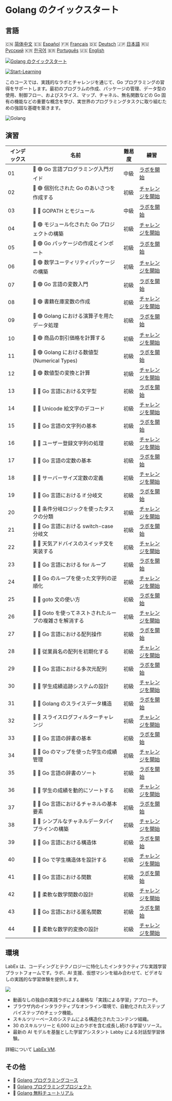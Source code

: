 # Golang のクイックスタート

## 言語

🇨🇳 [简体中文](README_zh.md) 🇪🇸 [Español](README_es.md) 🇫🇷 [Français](README_fr.md) 🇩🇪 [Deutsch](README_de.md) 🇯🇵 [日本語](README_ja.md) 🇷🇺 [Русский](README_ru.md) 🇰🇷 [한국어](README_ko.md) 🇧🇷 [Português](README_pt.md) 🇺🇸 [English](README.md) 

[![Golang のクイックスタート](https://cover-creator.labex.io/quick-start-with-go.png?lang=ja)](https://labex.io/ja/courses/quick-start-with-go)

[![Start-Learning](https://img.shields.io/badge/Start-Learning-whitesmoke?style=for-the-badge)](https://labex.io/ja/courses/quick-start-with-go)

このコースでは、実践的なラボとチャレンジを通じて、Go プログラミングの習得をサポートします。最初のプログラムの作成、パッケージの管理、データ型の使用、制御フロー、およびスライス、マップ、チャネル、無名関数などの Go 固有の機能などの重要な概念を学び、実世界のプログラミングタスクに取り組むための強固な基礎を築きます。

![Golang](https://img.shields.io/badge/Golang-whitesmoke?style=for-the-badge&logo=golang)


## 演習

|   インデックス | 名前                                                    | 難易度   | 練習                                                                                                                          |
|----------------|---------------------------------------------------------|----------|-------------------------------------------------------------------------------------------------------------------------------|
|             01 | 📖 🟢 Go 言語プログラミング入門ガイド                   | 中級     | <a target='_blank' href='https://labex.io/ja/tutorials/go-beginner-s-guide-to-go-programming-149062'>ラボを開始</a>           |
|             02 | 🎯 🟢 個別化された Go のあいさつを作成する              | 初級     | <a target='_blank' href='https://labex.io/ja/tutorials/go-craft-a-personalized-go-greeting-435633'>チャレンジを開始</a>       |
|             03 | 📖 🔵 GOPATH とモジュール                               | 中級     | <a target='_blank' href='https://labex.io/ja/tutorials/go-gopath-and-module-149063'>ラボを開始</a>                            |
|             04 | 🎯 🟢 モジュール化された Go プロジェクトの構築          | 初級     | <a target='_blank' href='https://labex.io/ja/tutorials/go-build-a-modular-go-project-435640'>チャレンジを開始</a>             |
|             05 | 📖 🟢 Go パッケージの作成とインポート                   | 初級     | <a target='_blank' href='https://labex.io/ja/tutorials/go-creating-and-importing-go-packages-149064'>ラボを開始</a>           |
|             06 | 🎯 🟢 数学ユーティリティパッケージの構築                | 初級     | <a target='_blank' href='https://labex.io/ja/tutorials/go-build-a-math-utility-package-435676'>チャレンジを開始</a>           |
|             07 | 📖 🟢 Go 言語の変数入門                                 | 初級     | <a target='_blank' href='https://labex.io/ja/tutorials/go-introduction-to-go-variables-149065'>ラボを開始</a>                 |
|             08 | 🎯 🟢 書籍在庫変数の作成                                | 初級     | <a target='_blank' href='https://labex.io/ja/tutorials/go-craft-book-inventory-variables-435684'>チャレンジを開始</a>         |
|             09 | 📖 🟢 Golang における演算子を用たデータ処理             | 初級     | <a target='_blank' href='https://labex.io/ja/tutorials/go-data-processing-with-operators-in-golang-149066'>ラボを開始</a>     |
|             10 | 🎯 🟢 商品の割引価格を計算する                          | 初級     | <a target='_blank' href='https://labex.io/ja/tutorials/calculate-product-discount-price-435694'>チャレンジを開始</a>          |
|             11 | 📖 🟢 Golang における数値型 (Numerical Types)           | 初級     | <a target='_blank' href='https://labex.io/ja/tutorials/go-numerical-types-in-golang-149067'>ラボを開始</a>                    |
|             12 | 🎯 🟢 数値型の変換と計算                                | 初級     | <a target='_blank' href='https://labex.io/ja/tutorials/convert-and-calculate-numeric-types-435824'>チャレンジを開始</a>       |
|             13 | 📖 🔵 Go 言語における文字型                             | 初級     | <a target='_blank' href='https://labex.io/ja/tutorials/go-character-types-in-golang-149068'>ラボを開始</a>                    |
|             14 | 🎯 🔵 Unicode 絵文字のデコード                          | 初級     | <a target='_blank' href='https://labex.io/ja/tutorials/go-decode-unicode-emojis-435852'>チャレンジを開始</a>                  |
|             15 | 📖 🔵 Go 言語の文字列の基本                             | 初級     | <a target='_blank' href='https://labex.io/ja/tutorials/go-go-string-fundamentals-149069'>ラボを開始</a>                       |
|             16 | 🎯 🔵 ユーザー登録文字列の処理                          | 初級     | <a target='_blank' href='https://labex.io/ja/tutorials/go-process-user-registration-strings-436083'>チャレンジを開始</a>      |
|             17 | 📖 🔵 Go 言語の定数の基本                               | 初級     | <a target='_blank' href='https://labex.io/ja/tutorials/go-go-constants-fundamentals-149070'>ラボを開始</a>                    |
|             18 | 🎯 🔵 サーバーサイズ定数の定義                          | 初級     | <a target='_blank' href='https://labex.io/ja/tutorials/go-define-server-size-constants-436400'>チャレンジを開始</a>           |
|             19 | 📖 🔵 Go 言語における if 分岐文                         | 初級     | <a target='_blank' href='https://labex.io/ja/tutorials/go-if-branch-statement-in-golang-149071'>ラボを開始</a>                |
|             20 | 🎯 🔵 条件分岐ロジックを使ったタスクの分類              | 初級     | <a target='_blank' href='https://labex.io/ja/tutorials/go-sort-tasks-with-conditional-logic-436418'>チャレンジを開始</a>      |
|             21 | 📖 🔵 Go 言語における switch-case 分岐文                | 初級     | <a target='_blank' href='https://labex.io/ja/tutorials/go-switch-case-branch-statements-in-golang-149072'>ラボを開始</a>      |
|             22 | 🎯 🔵 天気アドバイスのスイッチ文を実装する              | 初級     | <a target='_blank' href='https://labex.io/ja/tutorials/go-implement-weather-advice-switch-436449'>チャレンジを開始</a>        |
|             23 | 📖 🔵 Go 言語における for ループ                        | 初級     | <a target='_blank' href='https://labex.io/ja/tutorials/go-for-loops-in-golang-149073'>ラボを開始</a>                          |
|             24 | 🎯 🔵 Go のループを使った文字列の逆順化                 | 初級     | <a target='_blank' href='https://labex.io/ja/tutorials/go-reverse-string-with-go-loop-436520'>チャレンジを開始</a>            |
|             25 | 📖 🔵 goto 文の使い方                                   | 初級     | <a target='_blank' href='https://labex.io/ja/tutorials/go-goto-statement-usage-149074'>ラボを開始</a>                         |
|             26 | 🎯 🔵 Goto を使ってネストされたループの複雑さを解消する | 初級     | <a target='_blank' href='https://labex.io/ja/tutorials/go-solve-nested-loop-complexity-with-goto-436529'>チャレンジを開始</a> |
|             27 | 📖 🔵 Go 言語における配列操作                           | 初級     | <a target='_blank' href='https://labex.io/ja/tutorials/go-array-operations-in-golang-149075'>ラボを開始</a>                   |
|             28 | 🎯 🔵 従業員名の配列を初期化する                        | 初級     | <a target='_blank' href='https://labex.io/ja/tutorials/go-initialize-employee-names-array-436643'>チャレンジを開始</a>        |
|             29 | 📖 🔵 Go 言語における多次元配列                         | 初級     | <a target='_blank' href='https://labex.io/ja/tutorials/go-multidimensional-arrays-in-golang-149076'>ラボを開始</a>            |
|             30 | 🎯 🔵 学生成績追跡システムの設計                        | 初級     | <a target='_blank' href='https://labex.io/ja/tutorials/go-design-a-student-grade-tracker-436649'>チャレンジを開始</a>         |
|             31 | 📖 🔵 Golang のスライスデータ構造                       | 初級     | <a target='_blank' href='https://labex.io/ja/tutorials/go-golang-slice-data-structures-149077'>ラボを開始</a>                 |
|             32 | 🎯 🔵 スライスログフィルターチャレンジ                  | 初級     | <a target='_blank' href='https://labex.io/ja/tutorials/go-slice-log-filter-challenge-436686'>チャレンジを開始</a>             |
|             33 | 📖 🔵 Go 言語の辞書の基本                               | 初級     | <a target='_blank' href='https://labex.io/ja/tutorials/go-go-dictionary-fundamentals-149080'>ラボを開始</a>                   |
|             34 | 🎯 🔵 Go のマップを使った学生の成績管理                 | 初級     | <a target='_blank' href='https://labex.io/ja/tutorials/go-manage-student-grades-with-go-maps-436735'>チャレンジを開始</a>     |
|             35 | 📖 🔵 Go 言語の辞書のソート                             | 初級     | <a target='_blank' href='https://labex.io/ja/tutorials/go-sorting-go-dictionaries-149095'>ラボを開始</a>                      |
|             36 | 🎯 🔵 学生の成績を動的にソートする                      | 初級     | <a target='_blank' href='https://labex.io/ja/tutorials/go-sort-student-grades-dynamically-437203'>チャレンジを開始</a>        |
|             37 | 📖 🔵 Go 言語におけるチャネルの基本要素                 | 初級     | <a target='_blank' href='https://labex.io/ja/tutorials/go-channel-primitives-in-golang-149096'>ラボを開始</a>                 |
|             38 | 🎯 🔵 シンプルなチャネルデータパイプラインの構築        | 初級     | <a target='_blank' href='https://labex.io/ja/tutorials/go-build-a-simple-channel-data-pipeline-437199'>チャレンジを開始</a>   |
|             39 | 📖 🔵 Go 言語における構造体                             | 初級     | <a target='_blank' href='https://labex.io/ja/tutorials/go-structures-in-golang-149097'>ラボを開始</a>                         |
|             40 | 🎯 🔵 Go で学生構造体を設計する                         | 初級     | <a target='_blank' href='https://labex.io/ja/tutorials/go-design-student-struct-in-go-437202'>チャレンジを開始</a>            |
|             41 | 📖 🔵 Go 言語における関数                               | 初級     | <a target='_blank' href='https://labex.io/ja/tutorials/go-functions-in-golang-149098'>ラボを開始</a>                          |
|             42 | 🎯 🔵 柔軟な数学関数の設計                              | 初級     | <a target='_blank' href='https://labex.io/ja/tutorials/go-design-flexible-math-function-437200'>チャレンジを開始</a>          |
|             43 | 📖 🔵 Go 言語における匿名関数                           | 初級     | <a target='_blank' href='https://labex.io/ja/tutorials/go-anonymous-functions-in-golang-149099'>ラボを開始</a>                |
|             44 | 🎯 🔵 柔軟な数学的変換の設計                            | 初級     | <a target='_blank' href='https://labex.io/ja/tutorials/go-design-flexible-math-transformations-437201'>チャレンジを開始</a>   |

## 環境

LabEx は、コーディングとテクノロジーに特化したインタラクティブな実践学習プラットフォームです。ラボ、AI 支援、仮想マシンを組み合わせて、ビデオなしの実践的な学習体験を提供します。

![](https://tutorial-screenshot.getvm.io/images/vm-1725247253.png)

- 動画なしの独自の実践ラボによる厳格な「実践による学習」アプローチ。
- ブラウザ内のインタラクティブなオンライン環境で、自動化されたステップバイステップのチェック機能。
- スキルツリーベースのシステムによる構造化されたコンテンツ組織。
- 30 のスキルツリーと 6,000 以上のラボを含む成長し続ける学習リソース。
- 最新の AI モデルを基盤とした学習アシスタント Labby による対話型学習体験。

詳細について [LabEx VM](https://support.labex.io/using-labex/virtual-machine).

## その他

- 🔗 [Golang プログラミングコース](https://github.com/labex-labs/awesome-programming-courses)
- 🔗 [Golang プログラミングプロジェクト](https://github.com/labex-labs/awesome-programming-projects)
- 🔗 [Golang 無料チュートリアル](https://github.com/labex-labs/go-free-tutorials)

